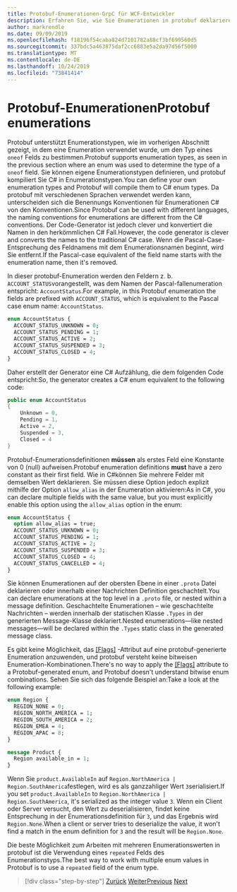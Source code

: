 ```yaml
---
title: Protobuf-Enumerationen-GrpC für WCF-Entwickler
description: Erfahren Sie, wie Sie Enumerationen in protobuf deklarieren und verwenden.
author: markrendle
ms.date: 09/09/2019
ms.openlocfilehash: f18196f54caba824d7101782a88cf3bf699560d5
ms.sourcegitcommit: 337bdc5a463875daf2cc6883e5a2da97d56f5000
ms.translationtype: MT
ms.contentlocale: de-DE
ms.lasthandoff: 10/24/2019
ms.locfileid: "73841414"
---
```

# <a name="protobuf-enumerations"></a><span data-ttu-id="e74a8-103">Protobuf-Enumerationen</span><span class="sxs-lookup"><span data-stu-id="e74a8-103">Protobuf enumerations</span></span>

<span data-ttu-id="e74a8-104">Protobuf unterstützt Enumerationstypen, wie im vorherigen Abschnitt gezeigt, in dem eine Enumeration verwendet wurde, um den Typ eines `oneof` Felds zu bestimmen.</span><span class="sxs-lookup"><span data-stu-id="e74a8-104">Protobuf supports enumeration types, as seen in the previous section where an enum was used to determine the type of a `oneof` field.</span></span> <span data-ttu-id="e74a8-105">Sie können eigene Enumerationstypen definieren, und protobuf kompiliert Sie C# in Enumerationstypen.</span><span class="sxs-lookup"><span data-stu-id="e74a8-105">You can define your own enumeration types and Protobuf will compile them to C# enum types.</span></span> <span data-ttu-id="e74a8-106">Da protobuf mit verschiedenen Sprachen verwendet werden kann, unterscheiden sich die Benennungs Konventionen für Enumerationen C# von den Konventionen.</span><span class="sxs-lookup"><span data-stu-id="e74a8-106">Since Protobuf can be used with different languages, the naming conventions for enumerations are different from the C# conventions.</span></span> <span data-ttu-id="e74a8-107">Der Code-Generator ist jedoch clever und konvertiert die Namen in den herkömmlichen C# Fall.</span><span class="sxs-lookup"><span data-stu-id="e74a8-107">However, the code generator is clever and converts the names to the traditional C# case.</span></span> <span data-ttu-id="e74a8-108">Wenn die Pascal-Case-Entsprechung des Feldnamens mit dem Enumerationsnamen beginnt, wird Sie entfernt.</span><span class="sxs-lookup"><span data-stu-id="e74a8-108">If the Pascal-case equivalent of the field name starts with the enumeration name, then it's removed.</span></span>

<span data-ttu-id="e74a8-109">In dieser protobuf-Enumeration werden den Feldern z. b. `ACCOUNT_STATUS`vorangestellt, was dem Namen der Pascal-fallenumeration entspricht: `AccountStatus`.</span><span class="sxs-lookup"><span data-stu-id="e74a8-109">For example, in this Protobuf enumeration the fields are prefixed with `ACCOUNT_STATUS`, which is equivalent to the Pascal case enum name: `AccountStatus`.</span></span>

```protobuf
enum AccountStatus {
  ACCOUNT_STATUS_UNKNOWN = 0;
  ACCOUNT_STATUS_PENDING = 1;
  ACCOUNT_STATUS_ACTIVE = 2;
  ACCOUNT_STATUS_SUSPENDED = 3;
  ACCOUNT_STATUS_CLOSED = 4;
}
```

<span data-ttu-id="e74a8-110">Daher erstellt der Generator eine C# Aufzählung, die dem folgenden Code entspricht:</span><span class="sxs-lookup"><span data-stu-id="e74a8-110">So, the generator creates a C# enum equivalent to the following code:</span></span>

```csharp
public enum AccountStatus
{
    Unknown = 0,
    Pending = 1,
    Active = 2,
    Suspended = 3,
    Closed = 4
}
```

<span data-ttu-id="e74a8-111">Protobuf-Enumerationsdefinitionen **müssen** als erstes Feld eine Konstante von 0 (null) aufweisen.</span><span class="sxs-lookup"><span data-stu-id="e74a8-111">Protobuf enumeration definitions **must** have a zero constant as their first field.</span></span> <span data-ttu-id="e74a8-112">Wie in C#können Sie mehrere Felder mit demselben Wert deklarieren. Sie müssen diese Option jedoch explizit mithilfe der Option `allow_alias` in der Enumeration aktivieren:</span><span class="sxs-lookup"><span data-stu-id="e74a8-112">As in C#, you can declare multiple fields with the same value, but you must explicitly enable this option using the `allow_alias` option in the enum:</span></span>

```protobuf
enum AccountStatus {
  option allow_alias = true;
  ACCOUNT_STATUS_UNKNOWN = 0;
  ACCOUNT_STATUS_PENDING = 1;
  ACCOUNT_STATUS_ACTIVE = 2;
  ACCOUNT_STATUS_SUSPENDED = 3;
  ACCOUNT_STATUS_CLOSED = 4;
  ACCOUNT_STATUS_CANCELLED = 4;
}
```

<span data-ttu-id="e74a8-113">Sie können Enumerationen auf der obersten Ebene in einer `.proto` Datei deklarieren oder innerhalb einer Nachrichten Definition geschachtelt.</span><span class="sxs-lookup"><span data-stu-id="e74a8-113">You can declare enumerations at the top level in a `.proto` file, or nested within a message definition.</span></span> <span data-ttu-id="e74a8-114">Geschachtelte Enumerationen – wie geschachtelte Nachrichten – werden innerhalb der statischen Klasse `.Types` in der generierten Message-Klasse deklariert.</span><span class="sxs-lookup"><span data-stu-id="e74a8-114">Nested enumerations—like nested messages—will be declared within the `.Types` static class in the generated message class.</span></span>

<span data-ttu-id="e74a8-115">Es gibt keine Möglichkeit, das [[Flags]](xref:System.FlagsAttribute) -Attribut auf eine protobuf-generierte Enumeration anzuwenden, und protobuf versteht keine bitweisen Enumeration-Kombinationen.</span><span class="sxs-lookup"><span data-stu-id="e74a8-115">There's no way to apply the [[Flags]](xref:System.FlagsAttribute) attribute to a Protobuf-generated enum, and Protobuf doesn't understand bitwise enum combinations.</span></span> <span data-ttu-id="e74a8-116">Sehen Sie sich das folgende Beispiel an:</span><span class="sxs-lookup"><span data-stu-id="e74a8-116">Take a look at the following example:</span></span>

```protobuf
enum Region {
  REGION_NONE = 0;
  REGION_NORTH_AMERICA = 1;
  REGION_SOUTH_AMERICA = 2;
  REGION_EMEA = 4;
  REGION_APAC = 8;
}

message Product {
  Region available_in = 1;
}
```

<span data-ttu-id="e74a8-117">Wenn Sie `product.AvailableIn` auf `Region.NorthAmerica | Region.SouthAmerica`festlegen, wird es als ganzzahliger Wert `3`serialisiert.</span><span class="sxs-lookup"><span data-stu-id="e74a8-117">If you set `product.AvailableIn` to `Region.NorthAmerica | Region.SouthAmerica`, it's serialized as the integer value `3`.</span></span> <span data-ttu-id="e74a8-118">Wenn ein Client oder Server versucht, den Wert zu deserialisieren, findet keine Entsprechung in der Enumerationsdefinition für `3`, und das Ergebnis wird `Region.None`.</span><span class="sxs-lookup"><span data-stu-id="e74a8-118">When a client or server tries to deserialize the value, it won't find a match in the enum definition for `3` and the result will be `Region.None`.</span></span>

<span data-ttu-id="e74a8-119">Die beste Möglichkeit zum Arbeiten mit mehreren Enumerationswerten in protobuf ist die Verwendung eines `repeated` Felds des Enumerationstyps.</span><span class="sxs-lookup"><span data-stu-id="e74a8-119">The best way to work with multiple enum values in Protobuf is to use a `repeated` field of the enum type.</span></span>

>[!div class="step-by-step"]
><span data-ttu-id="e74a8-120">[Zurück](protobuf-any-oneof.md)
>[Weiter](protobuf-maps.md)</span><span class="sxs-lookup"><span data-stu-id="e74a8-120">[Previous](protobuf-any-oneof.md)
[Next](protobuf-maps.md)</span></span>
